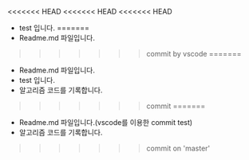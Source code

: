 <<<<<<< HEAD
<<<<<<< HEAD
<<<<<<< HEAD
- test 입니다.
=======
- Readme.md 파일입니다.
>>>>>>> commit by vscode
=======
- Readme.md 파일입니다.
- test 입니다.
- 알고리즘 코드를 기록합니다.
>>>>>>> commit
=======
- Readme.md 파일입니다.(vscode를 이용한 commit test)
- 알고리즘 코드를 기록합니다.
>>>>>>> commit on 'master'
